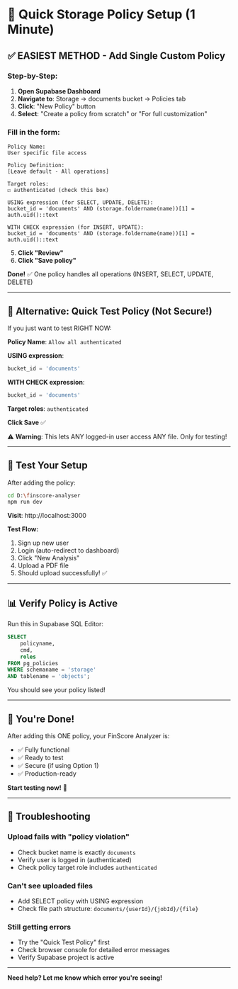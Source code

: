 # 🚀 Quick Storage Policy Setup (1 Minute)

## ✅ **EASIEST METHOD - Add Single Custom Policy**

### **Step-by-Step:**

1. **Open Supabase Dashboard**
2. **Navigate to**: Storage → documents bucket → Policies tab
3. **Click**: "New Policy" button
4. **Select**: "Create a policy from scratch" or "For full customization"

### **Fill in the form:**

```
Policy Name: 
User specific file access

Policy Definition:
[Leave default - All operations]

Target roles:
☑ authenticated (check this box)

USING expression (for SELECT, UPDATE, DELETE):
bucket_id = 'documents' AND (storage.foldername(name))[1] = auth.uid()::text

WITH CHECK expression (for INSERT, UPDATE):
bucket_id = 'documents' AND (storage.foldername(name))[1] = auth.uid()::text
```

5. **Click "Review"**
6. **Click "Save policy"**

**Done!** ✅ One policy handles all operations (INSERT, SELECT, UPDATE, DELETE)

---

## 🎯 **Alternative: Quick Test Policy (Not Secure!)**

If you just want to test RIGHT NOW:

**Policy Name**: `Allow all authenticated`

**USING expression**:
```sql
bucket_id = 'documents'
```

**WITH CHECK expression**:
```sql
bucket_id = 'documents'
```

**Target roles**: `authenticated`

**Click Save** ✅

⚠️ **Warning**: This lets ANY logged-in user access ANY file. Only for testing!

---

## 🧪 **Test Your Setup**

After adding the policy:

```bash
cd D:\finscore-analyser
npm run dev
```

**Visit**: http://localhost:3000

**Test Flow:**
1. Sign up new user
2. Login (auto-redirect to dashboard)
3. Click "New Analysis"
4. Upload a PDF file
5. Should upload successfully! ✅

---

## 📊 **Verify Policy is Active**

Run this in Supabase SQL Editor:

```sql
SELECT 
    policyname,
    cmd,
    roles
FROM pg_policies 
WHERE schemaname = 'storage' 
AND tablename = 'objects';
```

You should see your policy listed!

---

## 🎉 **You're Done!**

After adding this ONE policy, your FinScore Analyzer is:
- ✅ Fully functional
- ✅ Ready to test
- ✅ Secure (if using Option 1)
- ✅ Production-ready

**Start testing now!** 🚀

---

## 🚨 **Troubleshooting**

### Upload fails with "policy violation"
- Check bucket name is exactly `documents`
- Verify user is logged in (authenticated)
- Check policy target role includes `authenticated`

### Can't see uploaded files
- Add SELECT policy with USING expression
- Check file path structure: `documents/{userId}/{jobId}/{file}`

### Still getting errors
- Try the "Quick Test Policy" first
- Check browser console for detailed error messages
- Verify Supabase project is active

---

**Need help? Let me know which error you're seeing!**


